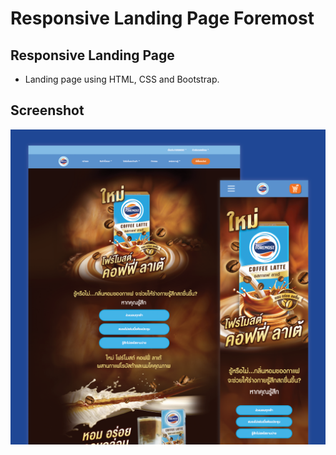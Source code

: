 # Responsive Landing Page Foremost
## Responsive Landing Page
- Landing page using HTML, CSS and Bootstrap.
## Screenshot
![](design/preview.png)
